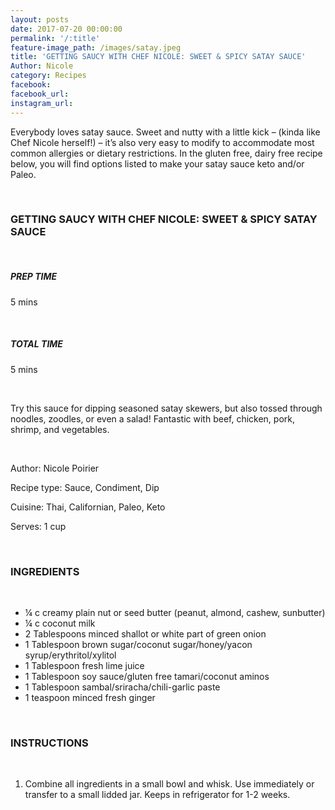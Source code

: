 ```yaml
---
layout: posts
date: 2017-07-20 00:00:00
permalink: '/:title'
feature-image_path: /images/satay.jpeg
title: 'GETTING SAUCY WITH CHEF NICOLE: SWEET & SPICY SATAY SAUCE'
Author: Nicole
category: Recipes
facebook:
facebook_url:
instagram_url:
---
```


Everybody loves satay sauce. Sweet and nutty with a little kick – (kinda like Chef Nicole herself!) – it’s also very easy to modify to accommodate most common allergies or dietary restrictions. In the gluten free, dairy free recipe below, you will find options listed to make your satay sauce keto and/or Paleo.

 

### GETTING SAUCY WITH CHEF NICOLE: SWEET & SPICY SATAY SAUCE

 

##### PREP TIME

5 mins

 

##### TOTAL TIME

5 mins

 

Try this sauce for dipping seasoned satay skewers, but also tossed through noodles, zoodles, or even a salad! Fantastic with beef, chicken, pork, shrimp, and vegetables.

 

Author: Nicole Poirier

Recipe type: Sauce, Condiment, Dip

Cuisine: Thai, Californian, Paleo, Keto

Serves: 1 cup

 

### INGREDIENTS

 

* ¼ c creamy plain nut or seed butter (peanut, almond, cashew, sunbutter)
* ¼ c coconut milk
* 2 Tablespoons minced shallot or white part of green onion
* 1 Tablespoon brown sugar/coconut sugar/honey/yacon syrup/erythritol/xylitol
* 1 Tablespoon fresh lime juice
* 1 Tablespoon soy sauce/gluten free tamari/coconut aminos
* 1 Tablespoon sambal/sriracha/chili-garlic paste
* 1 teaspoon minced fresh ginger

 

### INSTRUCTIONS

 

1. Combine all ingredients in a small bowl and whisk. Use immediately or transfer to a small lidded jar. Keeps in refrigerator for 1-2 weeks.